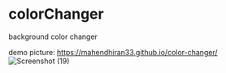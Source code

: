 # colorChanger
background color changer

demo picture:
https://mahendhiran33.github.io/color-changer/
![Screenshot (19)](https://user-images.githubusercontent.com/60248720/95648284-d168c100-0a8a-11eb-9854-0ff74727bc9d.png)

